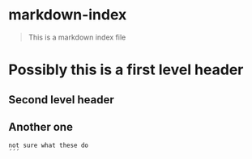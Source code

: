 # markdown-index
> This is a markdown index file
# Possibly this is a first level header

## Second level header

## Another one
```
not sure what these do
´´´

